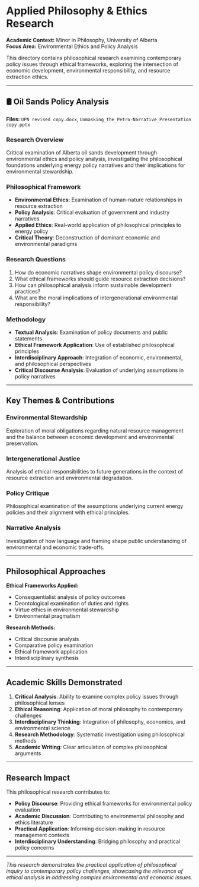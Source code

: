 # Applied Philosophy & Ethics Research

**Academic Context:** Minor in Philosophy, University of Alberta  
**Focus Area:** Environmental Ethics and Policy Analysis

This directory contains philosophical research examining contemporary policy issues through ethical frameworks, exploring the intersection of economic development, environmental responsibility, and resource extraction ethics.

---

## 🛢️ Oil Sands Policy Analysis
**Files:** `UPN revised copy.docx`, `Unmasking_the_Petro-Narrative_Presentation copy.pptx`

### Research Overview
Critical examination of Alberta oil sands development through environmental ethics and policy analysis, investigating the philosophical foundations underlying energy policy narratives and their implications for environmental stewardship.

### Philosophical Framework
- **Environmental Ethics**: Examination of human-nature relationships in resource extraction
- **Policy Analysis**: Critical evaluation of government and industry narratives
- **Applied Ethics**: Real-world application of philosophical principles to energy policy
- **Critical Theory**: Deconstruction of dominant economic and environmental paradigms

### Research Questions
1. How do economic narratives shape environmental policy discourse?
2. What ethical frameworks should guide resource extraction decisions?
3. How can philosophical analysis inform sustainable development practices?
4. What are the moral implications of intergenerational environmental responsibility?

### Methodology
- **Textual Analysis**: Examination of policy documents and public statements
- **Ethical Framework Application**: Use of established philosophical principles
- **Interdisciplinary Approach**: Integration of economic, environmental, and philosophical perspectives
- **Critical Discourse Analysis**: Evaluation of underlying assumptions in policy narratives

---

## Key Themes & Contributions

### Environmental Stewardship
Exploration of moral obligations regarding natural resource management and the balance between economic development and environmental preservation.

### Intergenerational Justice
Analysis of ethical responsibilities to future generations in the context of resource extraction and environmental degradation.

### Policy Critique
Philosophical examination of the assumptions underlying current energy policies and their alignment with ethical principles.

### Narrative Analysis
Investigation of how language and framing shape public understanding of environmental and economic trade-offs.

---

## Philosophical Approaches

**Ethical Frameworks Applied:**
- Consequentialist analysis of policy outcomes
- Deontological examination of duties and rights
- Virtue ethics in environmental stewardship
- Environmental pragmatism

**Research Methods:**
- Critical discourse analysis
- Comparative policy examination
- Ethical framework application
- Interdisciplinary synthesis

---

## Academic Skills Demonstrated

1. **Critical Analysis**: Ability to examine complex policy issues through philosophical lenses
2. **Ethical Reasoning**: Application of moral philosophy to contemporary challenges
3. **Interdisciplinary Thinking**: Integration of philosophy, economics, and environmental science
4. **Research Methodology**: Systematic investigation using philosophical methods
5. **Academic Writing**: Clear articulation of complex philosophical arguments

---

## Research Impact

This philosophical research contributes to:
- **Policy Discourse**: Providing ethical frameworks for environmental policy evaluation
- **Academic Discussion**: Contributing to environmental philosophy and ethics literature
- **Practical Application**: Informing decision-making in resource management contexts
- **Interdisciplinary Understanding**: Bridging philosophy and practical policy concerns

---

*This research demonstrates the practical application of philosophical inquiry to contemporary policy challenges, showcasing the relevance of ethical analysis in addressing complex environmental and economic issues.*